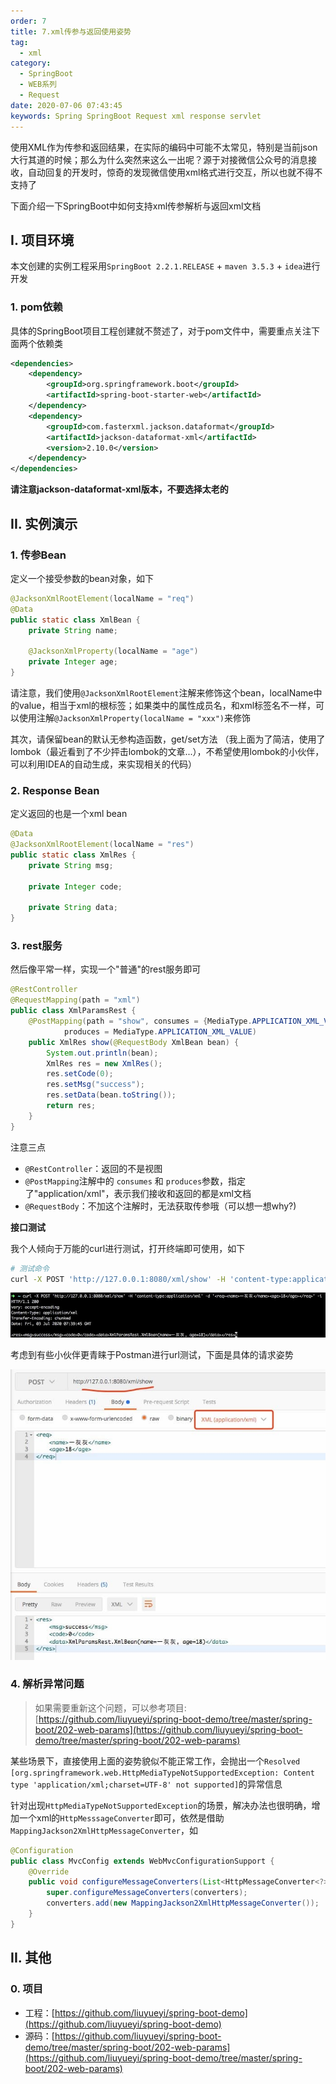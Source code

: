 ```yaml
---
order: 7
title: 7.xml传参与返回使用姿势
tag: 
  - xml
category: 
  - SpringBoot
  - WEB系列
  - Request
date: 2020-07-06 07:43:45
keywords: Spring SpringBoot Request xml response servlet
---
```


使用XML作为传参和返回结果，在实际的编码中可能不太常见，特别是当前json大行其道的时候；那么为什么突然来这么一出呢？源于对接微信公众号的消息接收，自动回复的开发时，惊奇的发现微信使用xml格式进行交互，所以也就不得不支持了

下面介绍一下SpringBoot中如何支持xml传参解析与返回xml文档

<!-- more -->

## I. 项目环境

本文创建的实例工程采用`SpringBoot 2.2.1.RELEASE` + `maven 3.5.3` + `idea`进行开发

### 1. pom依赖

具体的SpringBoot项目工程创建就不赘述了，对于pom文件中，需要重点关注下面两个依赖类

```xml
<dependencies>
    <dependency>
        <groupId>org.springframework.boot</groupId>
        <artifactId>spring-boot-starter-web</artifactId>
    </dependency>
    <dependency>
        <groupId>com.fasterxml.jackson.dataformat</groupId>
        <artifactId>jackson-dataformat-xml</artifactId>
        <version>2.10.0</version>
    </dependency>
</dependencies>
```


**请注意jackson-dataformat-xml版本，不要选择太老的**

## II. 实例演示

### 1. 传参Bean

定义一个接受参数的bean对象，如下

```java
@JacksonXmlRootElement(localName = "req")
@Data
public static class XmlBean {
    private String name;
    
    @JacksonXmlProperty(localName = "age")
    private Integer age;
}
```

请注意，我们使用`@JacksonXmlRootElement`注解来修饰这个bean，localName中的value，相当于xml的根标签；如果类中的属性成员名，和xml标签名不一样，可以使用注解`@JacksonXmlProperty(localName = "xxx")`来修饰

其次，请保留bean的默认无参构造函数，get/set方法 （我上面为了简洁，使用了lombok（最近看到了不少抨击lombok的文章...），不希望使用lombok的小伙伴，可以利用IDEA的自动生成，来实现相关的代码）

### 2. Response Bean

定义返回的也是一个xml bean

```java
@Data
@JacksonXmlRootElement(localName = "res")
public static class XmlRes {
    private String msg;

    private Integer code;

    private String data;
}
```

### 3. rest服务

然后像平常一样，实现一个"普通"的rest服务即可

```java
@RestController
@RequestMapping(path = "xml")
public class XmlParamsRest {
    @PostMapping(path = "show", consumes = {MediaType.APPLICATION_XML_VALUE},
            produces = MediaType.APPLICATION_XML_VALUE)
    public XmlRes show(@RequestBody XmlBean bean) {
        System.out.println(bean);
        XmlRes res = new XmlRes();
        res.setCode(0);
        res.setMsg("success");
        res.setData(bean.toString());
        return res;
    }
}
```

注意三点

- `@RestController`：返回的不是视图
- `@PostMapping`注解中的 `consumes` 和 `produces`参数，指定了"application/xml"，表示我们接收和返回的都是xml文档
- `@RequestBody`：不加这个注解时，无法获取传参哦（可以想一想why?)

**接口测试**

我个人倾向于万能的curl进行测试，打开终端即可使用，如下

```bash
# 测试命令
curl -X POST 'http://127.0.0.1:8080/xml/show' -H 'content-type:application/xml' -d '<req><name>一灰灰</name><age>18</age></req>' -i
```

![](/imgs/200706/00.jpg)

考虑到有些小伙伴更青睐于Postman进行url测试，下面是具体的请求姿势

![](/imgs/200706/01.jpg)

### 4. 解析异常问题

> 如果需要重新这个问题，可以参考项目: [https://github.com/liuyueyi/spring-boot-demo/tree/master/spring-boot/202-web-params](https://github.com/liuyueyi/spring-boot-demo/tree/master/spring-boot/202-web-params) 

某些场景下，直接使用上面的姿势貌似不能正常工作，会抛出一个`Resolved [org.springframework.web.HttpMediaTypeNotSupportedException: Content type 'application/xml;charset=UTF-8' not supported]`的异常信息

针对出现`HttpMediaTypeNotSupportedException`的场景，解决办法也很明确，增加一个xml的`HttpMesssageConverter`即可，依然是借助`MappingJackson2XmlHttpMessageConverter`，如

```java
@Configuration
public class MvcConfig extends WebMvcConfigurationSupport {
    @Override
    public void configureMessageConverters(List<HttpMessageConverter<?>> converters) {
        super.configureMessageConverters(converters);
        converters.add(new MappingJackson2XmlHttpMessageConverter());
    }
}
```

## II. 其他

### 0. 项目

- 工程：[https://github.com/liuyueyi/spring-boot-demo](https://github.com/liuyueyi/spring-boot-demo)
- 源码：[https://github.com/liuyueyi/spring-boot-demo/tree/master/spring-boot/202-web-params](https://github.com/liuyueyi/spring-boot-demo/tree/master/spring-boot/202-web-params)

